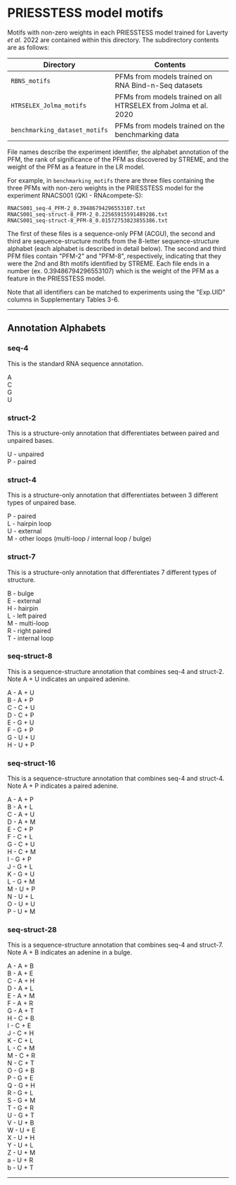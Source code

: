 # PRIESSTESS model motifs

Motifs with non-zero weights in each PRIESSTESS model trained for Laverty *et al.* 2022 are contained within this directory. The subdirectory contents are as follows:

| Directory                     | Contents                                                        |
| ----------------------------- | --------------------------------------------------------------- |
| `RBNS_motifs`                 | PFMs from models trained on RNA Bind-n-Seq datasets             |
| `HTRSELEX_Jolma_motifs`       | PFMs from models trained on all HTRSELEX from Jolma et al. 2020 |
| `benchmarking_dataset_motifs` | PFMs from models trained on the benchmarking data               |

File names describe the experiment identifier, the alphabet annotation of the PFM, the rank of significance of the PFM as discovered by STREME, and the weight of the PFM as a feature in the LR model.

For example, in `benchmarking_motifs` there are three files containing the three PFMs with non-zero weights in the PRIESSTESS model for the experiment RNACS001 (QKI - RNAcompete-S):

`RNACS001_seq-4_PFM-2_0.39486794296553107.txt`\
`RNACS001_seq-struct-8_PFM-2_0.22565915591489286.txt`\
`RNACS001_seq-struct-8_PFM-8_0.01572753823855386.txt`

The first of these files is a sequence-only PFM (ACGU), the second and third are sequence-structure motifs from the 8-letter sequence-structure alphabet (each alphabet is described in detail below). The second and third PFM files contain "PFM-2" and "PFM-8", respectively, indicating that they were the 2nd and 8th motifs identified by STREME. Each file ends in a number (ex. 0.39486794296553107) which is the weight of the PFM as a feature in the PRIESSTESS model.

Note that all identifiers can be matched to experiments using the "Exp.UID" columns in Supplementary Tables 3-6.

---

## Annotation Alphabets

### seq-4 
This is the standard RNA sequence annotation.

A\
C\
G\
U

### struct-2
This is a structure-only annotation that differentiates between paired and unpaired bases.

U - unpaired\
P - paired

### struct-4
This is a structure-only annotation that differentiates between 3 different types of unpaired base.

P - paired\
L - hairpin loop\
U - external\
M - other loops (multi-loop / internal loop / bulge)

### struct-7
This is a structure-only annotation that differentiates 7 different types of structure.

B - bulge\
E - external\
H - hairpin\
L - left paired\
M - multi-loop\
R - right paired\
T - internal loop

### seq-struct-8
This is a sequence-structure annotation that combines seq-4 and struct-2. Note A + U indicates an unpaired adenine.

A - A + U\
B - A + P\
C - C + U\
D - C + P\
E - G + U\
F - G + P\
G - U + U\
H - U + P
  
### seq-struct-16
This is a sequence-structure annotation that combines seq-4 and struct-4. Note A + P indicates a paired adenine.

A - A + P\
B - A + L\
C - A + U\
D - A + M\
E - C + P\
F - C + L\
G - C + U\
H - C + M\
I - G + P\
J - G + L\
K - G + U\
L - G + M\
M - U + P\
N - U + L\
O - U + U\
P - U + M
  
### seq-struct-28
This is a sequence-structure annotation that combines seq-4 and struct-7. Note A + B indicates an adenine in a bulge.

A - A + B\
B - A + E\
C - A + H\
D - A + L\
E - A + M\
F - A + R\
G - A + T\
H - C + B\
I - C + E\
J - C + H\
K - C + L\
L - C + M\
M - C + R\
N - C + T\
O - G + B\
P - G + E\
Q - G + H\
R - G + L\
S - G + M\
T - G + R\
U - G + T\
V - U + B\
W - U + E\
X - U + H\
Y - U + L\
Z - U + M\
a - U + R\
b - U + T

---
